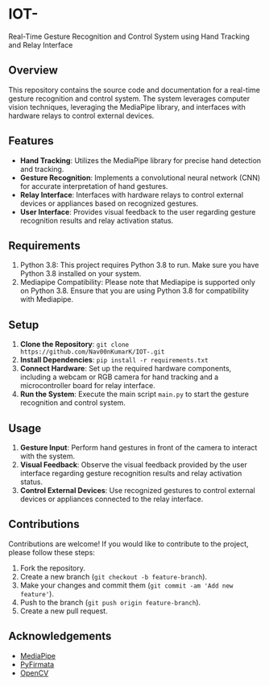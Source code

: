 # IOT-
Real-Time Gesture Recognition and Control System using Hand Tracking and Relay Interface
## Overview
This repository contains the source code and documentation for a real-time gesture recognition and control system. The system leverages computer vision techniques, leveraging the MediaPipe library, and interfaces with hardware relays to control external devices.  
## Features
- **Hand Tracking**: Utilizes the MediaPipe library for precise hand detection and tracking.
- **Gesture Recognition**: Implements a convolutional neural network (CNN) for accurate interpretation of hand gestures.
- **Relay Interface**: Interfaces with hardware relays to control external devices or appliances based on recognized gestures.
- **User Interface**: Provides visual feedback to the user regarding gesture recognition results and relay activation status.
## Requirements
1. Python 3.8: This project requires Python 3.8 to run. Make sure you have Python 3.8 installed on your system.
2. Mediapipe Compatibility: Please note that Mediapipe is supported only on Python 3.8. Ensure that you are using Python 3.8 for compatibility with Mediapipe.
## Setup
1. **Clone the Repository**: `git clone https://github.com/Nav00nKumarK/IOT-.git`
2. **Install Dependencies**: `pip install -r requirements.txt`
3. **Connect Hardware**: Set up the required hardware components, including a webcam or RGB camera for hand tracking and a microcontroller board for relay interface.
4. **Run the System**: Execute the main script `main.py` to start the gesture recognition and control system.
## Usage
1. **Gesture Input**: Perform hand gestures in front of the camera to interact with the system.
2. **Visual Feedback**: Observe the visual feedback provided by the user interface regarding gesture recognition results and relay activation status.
3. **Control External Devices**: Use recognized gestures to control external devices or appliances connected to the relay interface.
## Contributions
Contributions are welcome! If you would like to contribute to the project, please follow these steps:
1. Fork the repository.
2. Create a new branch (`git checkout -b feature-branch`).
3. Make your changes and commit them (`git commit -am 'Add new feature'`).
4. Push to the branch (`git push origin feature-branch`).
5. Create a new pull request.
## Acknowledgements
- [MediaPipe](https://mediapipe.dev/)
- [PyFirmata](https://github.com/tino/pyFirmata)
- [OpenCV](https://opencv.org/)
